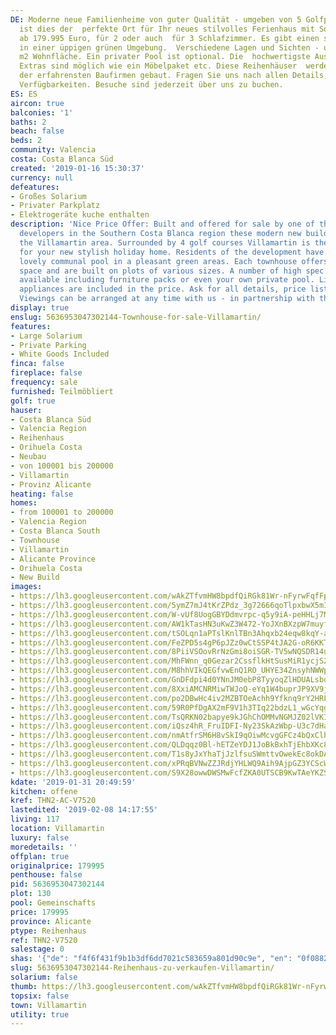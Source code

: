 ```yaml
---
DE: Moderne neue Familienheime von guter Qualität - umgeben von 5 Golfplätzen in Villamartin,
  ist dies der  perfekte Ort für Ihr neues stilvolles Ferienhaus mit Solarium. Preise
  ab 179.995 Euro, für 2 oder auch  für 3 Schlafzimmer. Es gibt einen schönen Gemeinschaftspool
  in einer üppigen grünen Umgebung.  Verschiedene Lagen und Sichten - und ca. 117
  m2 Wohnfläche. Ein privater Pool ist optional. Die  hochwertigste Auswahl und viele
  Extras sind möglich wie ein Möbelpaket etc. Diese Reihenhäuser  werden von einer
  der erfahrensten Baufirmen gebaut. Fragen Sie uns nach allen Details, Preislisten  und
  Verfügbarkeiten. Besuche sind jederzeit über uns zu buchen.
ES: ES
aircon: true
balconies: '1'
baths: 2
beach: false
beds: 2
community: Valencia
costa: Costa Blanca Süd
created: '2019-01-16 15:30:37'
currency: null
defeatures:
- Großes Solarium
- Privater Parkplatz
- Elektrogeräte kuche enthalten
description: 'Nice Price Offer: Built and offered for sale by one of the most celebrated
  developers in the Southern Costa Blanca region these modern new build townhouses  in
  the Villamartin area. Surrounded by 4 golf courses Villamartin is the perfect location
  for your new stylish holiday home. Residents of the development have access to a
  lovely communal pool in a pleasant green areas. Each townhouse offers 117m2 of living
  space and are built on plots of various sizes. A number of high spec options are
  available including furniture packs or even your own private pool. Lights and electric
  appliances are included in the price. Ask for all details, price lists and availability.
  Viewings can be arranged at any time with us - in partnership with the builder.'
display: true
enslug: 5636953047302144-Townhouse-for-sale-Villamartin/
features:
- Large Solarium
- Private Parking
- White Goods Included
finca: false
fireplace: false
frequency: sale
furnished: Teilmöbliert
golf: true
hauser:
- Costa Blanca Süd
- Valencia Region
- Reihenhaus
- Orihuela Costa
- Neubau
- von 100001 bis 200000
- Villamartin
- Provinz Alicante
heating: false
homes:
- from 100001 to 200000
- Valencia Region
- Costa Blanca South
- Townhouse
- Villamartin
- Alicante Province
- Orihuela Costa
- New Build
images:
- https://lh3.googleusercontent.com/wAkZTfvmHW8bpdfQiRGk81Wr-nFyrwFqfFpnblmQlJl4tixCQa4oLc7T44ZTCZMlWyrMrKKL41IpNqwpOTc=w640-rj-e30-l100
- https://lh3.googleusercontent.com/5ymZ7mJ4tKrZPdz_3g72666qoTlpxbwX5mIszCOWf5LFJELzymXSnJn-NjVOfTGHvKWrs-i9YAWsG0duX-_i=w640-rj-e30-l100
- https://lh3.googleusercontent.com/W-vUf8UogGBYDdmvrpc-q5y9iA-peHHLj7M8EQnQ3eqyAxd7YiOZOLHDkYDO2rwL9SLLPatfkFwyRJGIqPp8nQ=w640-rj-e30-l100
- https://lh3.googleusercontent.com/AW1kTasHN3uKwZ3W472-YoJXnBXzpW7muyfeN-Ezg8UsK8xVN246TpyiE_YL0DdSLywj00Rk3LdTmdmNzqde=w640-rj-e30-l100
- https://lh3.googleusercontent.com/tSOLqn1aPTslKnlTBn3Ahqxb24eqw8kqY-a7Yb3tS7mEB6rMMr9cg0HtncK3r2NAZyQL2Syv1BuaiYj_Zlkk=w640-rj-e30-l100
- https://lh3.googleusercontent.com/FeZPD5s4gP6pJZz0wCtSSP4tJA2G-oR6KKTgujfTV7N5-q_ZNE-Z63353TSo43XRRiuvDjqlXz6AWrSQ_cg=w640-rj-e30-l100
- https://lh3.googleusercontent.com/8PiiVSOovRrNzGmi8oiSGR-TV5wNQSDR14uOV7NcoC4wiwdBbK9Z2Plvv9zihPGRMjjfqtkLMYqCKYntMcUf=w640-rj-e30-l100
- https://lh3.googleusercontent.com/MhFWnn_q0Gezar2CssflkHtSusMiR1ycjS2mxuI8psXLBO26Tr1FIumSS5Kme23db8vQHrhqU_7kezKpOCYrrA=w640-rj-e30-l100
- https://lh3.googleusercontent.com/M8hhVIkQEGfvwEnQ1RO_UHYE34ZnsyhNWWp4UpnFnGxYASzzzjK9LjXXaL0odiHoN5kHQ4ag6ZPQXjBk8CmU=w640-rj-e30-l100
- https://lh3.googleusercontent.com/GnDFdpi4d0YNnJM0ebP8TyyoqZlHDUALsbqkYB-iBJaHWnJ_PB8-4NXwlavR8kVMCHCHl-vBLqFOEKEdoD8=w640-rj-e30-l100
- https://lh3.googleusercontent.com/8XxiAMCNRMiwTWJoQ-eYq1W4buprJP9XV9jmlT2C0qtraU533t7Q-Dl8paZYi6jOBE_xFg37Y6t2ZM1hEls=w640-rj-e30-l100
- https://lh3.googleusercontent.com/po2DBwHc4iv2MZBTOeAchh9Yfknq9rY2HRLmA8ntnlMpnJBV8Kg-SgS1NZE-3sfP25GpE0sRCBOtuvdNjCYGvg=w640-rj-e30-l100
- https://lh3.googleusercontent.com/59R0PfDgAX2mF9V1h3TIq22bdzL1_wGcYqgHpzTY7af2NR9oUi_zaLU1QKfWJDY0cy_BUhVMnneilesVzhNM=w640-rj-e30-l100
- https://lh3.googleusercontent.com/TsQRKN02bapye9kJGhChOMMvNGMJZ02lVKIpMPi74tQVGnsOHHZCybbtF2EYu4xp2Oc9xyGmcV5AYWp0iPmQSA=w640-rj-e30-l100
- https://lh3.googleusercontent.com/iQsz4hR_FruIDFI-Ny23SkAzWbp-U3c7dHaMlD3LFqRpvCFf9JZneqewJOglqn8MtO0itm4ePqSFtaUzUl_gDw=w640-rj-e30-l100
- https://lh3.googleusercontent.com/nmAtfrSM6H8vSkI9qOiwMcvgGFCz4bQxClhXwgyRexCDpqWdH_Ukn9bpS9teJQ7Ec__nRgGR6le8ixCli-lu=w640-rj-e30-l100
- https://lh3.googleusercontent.com/QLDqqz0Bl-hETZeYDJ1JoBkBxhTjEhbXKc8703Yl8_zLdIyyOWLUiqkyRx7hRq45j5Q_4GUUpqMG-w7MrCe1=w640-rj-e30-l100
- https://lh3.googleusercontent.com/T1s8yJxYhaTjJzlfsuSWmttvOwekEc8okDAtdiC7UoiQsHS46UiGpU0PsvxHlDkp57UNrW0HsZg-SCtFnnFxNw=w640-rj-e30-l100
- https://lh3.googleusercontent.com/xPRqBVNwZZJRdjYHLWQ9Aih9AjpGZ3YCScWZIHGFFtTjGasOFtuEzfnTLyAUDaqdpoql2t1h0dXEH_CCFpqctA=w640-rj-e30-l100
- https://lh3.googleusercontent.com/S9X28owwDWSMwFcfZKA0UTSCB9KwTAeYKZStMerxnwP65shYJt3lgXZ2mTkmGDTng7iVwVL9YCTrHFpwNUg=w640-rj-e30-l100
kdate: '2019-01-31 20:49:59'
kitchen: offene
kref: THN2-AC-V7520
lastedited: '2019-02-08 14:17:55'
living: 117
location: Villamartin
luxury: false
moredetails: ''
offplan: true
originalprice: 179995
penthouse: false
pid: 5636953047302144
plot: 130
pool: Gemeinschafts
price: 179995
province: Alicante
ptype: Reihenhaus
ref: THN2-V7520
salestage: 0
shas: '{"de": "f4f6f431f9b1b3df6dd7021c583659a801d90c9e", "en": "0f0882587b4ff052f6307d2f478624a57fb576ce"}'
slug: 5636953047302144-Reihenhaus-zu-verkaufen-Villamartin/
solarium: false
thumb: https://lh3.googleusercontent.com/wAkZTfvmHW8bpdfQiRGk81Wr-nFyrwFqfFpnblmQlJl4tixCQa4oLc7T44ZTCZMlWyrMrKKL41IpNqwpOTc=w400-h240-n-rj-e30-l100
topsix: false
town: Villamartin
utility: true
---
```

